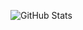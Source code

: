 <!--
**DarkMoonPlayz1/DarkMoonPlayz1** is a ✨ _special_ ✨ repository because its `README.md` (this file) appears on your GitHub profile.

Here are some ideas to get you started:

- 🔭 I’m currently working on FNF Mods and other stuff
- 🌱 I’m currently learning programming
- 😄 Pronouns: He/Him/She/Her
-->
![GitHub Stats](https://github-readme-stats.vercel.app/api?username=darkmoonplayz1&theme=radical)
